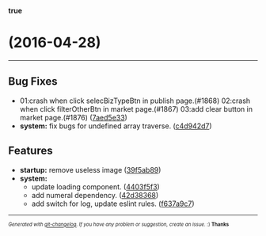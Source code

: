 __true__

#   (2016-04-28)



---

## Bug Fixes

-  01:crash when click selecBizTypeBtn in publish page.(#1868)        02:crash when click filterOtherBtn in market page.(#1867)        03:add clear button in market page.(#1876)
  ([7aed5e33](http://192.168.64.208/tianjin/fas-app/commits/7aed5e330c1fcf80f1c228484f5196d4ae375a2e))
- **system:** fix bugs for undefined array traverse.
  ([c4d942d7](http://192.168.64.208/tianjin/fas-app/commits/c4d942d708c12e185217dabbc49a37d0f3e65f8e))


## Features

- **startup:** remove useless image
  ([39f5ab89](http://192.168.64.208/tianjin/fas-app/commits/39f5ab891c50396080d2d183926488f5ff00abd3))
- **system:**
  - update loading component.
  ([4403f5f3](http://192.168.64.208/tianjin/fas-app/commits/4403f5f30995c6dc776c9867c3f236f09cd6c24c))
  - add numeral dependency.
  ([42d38368](http://192.168.64.208/tianjin/fas-app/commits/42d383686c7fbcd388f5f1669cc53dd292afcfee))
  - add switch for log, update eslint rules.
  ([f637a9c7](http://192.168.64.208/tianjin/fas-app/commits/f637a9c77342706c1f78114f896e66c1f113f3bf))



---
<sub><sup>*Generated with [git-changelog](https://github.com/rafinskipg/git-changelog). If you have any problem or suggestion, create an issue.* :) **Thanks** </sub></sup>